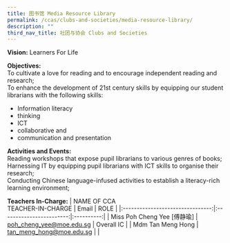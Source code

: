 ```yaml
---
title: 图书馆 Media Resource Library
permalink: /ccas/clubs-and-societies/media-resource-library/
description: ""
third_nav_title: 社团与协会 Clubs and Societies
---
```

**Vision:** Learners For Life

**Objectives:** <br>
To cultivate a love for reading and to encourage independent reading and research; <br>
To enhance the development of 21st century skills by equipping our student librarians with the following skills:
* Information literacy
* thinking
* ICT
* collaborative and
* communication and presentation

**Activities and Events:** <br>
Reading workshops that expose pupil librarians to various genres of books; <br>
Harnessing IT by equipping pupil librarians with ICT skills to organise their research; <br>
Conducting Chinese language-infused activities to establish a literacy-rich learning environment;

**Teachers In-Charge:**
| NAME OF CCA<br>TEACHER-IN-CHARGE |           Email          |    ROLE    |
|:--------------------------------:|:------------------------:|:----------:|
|    Miss Poh Cheng Yee [傅静瑜]   | poh_cheng_yee@moe.edu.sg | Overall IC |
|         Mdm Tan Meng Hong        | tan_meng_hong@moe.edu.sg |            |
